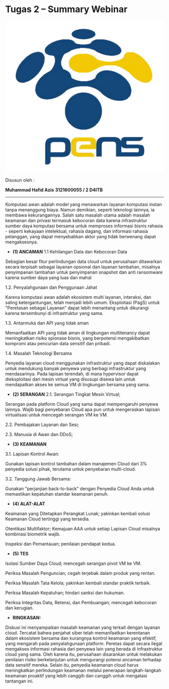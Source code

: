 # Tugas 2 – Summary Webinar

![alt text](https://github.com/MuhammadHafid/3121600055-Workshop-Administrasi-Jaringan-/blob/main/Tugas%201/img/logo_pens.png)

Disusun oleh :

**Muhammad Hafid Azis**
**3121600055 / 2 D4ITB**

----------------------------------------------------------------------

Komputasi awan adalah model yang menawarkan layanan komputasi instan tanpa menanggung biaya. Namun demikian, seperti teknologi lainnya, ia membawa kekurangannya. Salah satu masalah utama adalah masalah keamanan dan privasi termasuk kebocoran data karena infrastruktur sumber daya komputasi bersama untuk memproses informasi bisnis rahasia - seperti kekayaan intelektual, rahasia dagang, dan informasi rahasia pelanggan, yang dapat menyebabkan aktor yang tidak berwenang dapat mengaksesnya.


+ **(1) ANCAMAN**
1.1 Kehilangan Data dan Kebocoran Data

Sebagian besar fitur perlindungan data cloud untuk perusahaan ditawarkan secara terpisah sebagai layanan opsional dan layanan tambahan, misalnya penyimpanan tambahan untuk penyimpanan snapshot dan anti ransomware karena sumber daya yang luas dan mahal

1.2. Penyalahgunaan dan Penggunaan Jahat

Karena komputasi awan adalah ekosistem multi layanan, interaksi, dan saling ketergantungan, telah menjadi lebih umum. Eksploitasi (PagS) untuk "Peretasan sebagai Layanan" dapat lebih menantang untuk dikurangi karena tersembunyi di infrastruktur yang sama.

1.3. Antarmuka dan API yang tidak aman

Memanfaatkan API yang tidak aman di lingkungan multitenancy dapat meningkatkan risiko spionase bisnis, yang berpotensi mengakibatkan kompromi atau pencurian data sensitif dan pribadi.

1.4. Masalah Teknologi Bersama

Penyedia layanan cloud menggunakan infrastruktur yang dapat diskalakan untuk mendukung banyak penyewa yang berbagi infrastruktur yang mendasarinya. Pada lapisan terendah, di mana hypervisor dapat dieksploitasi dari mesin virtual yang disusupi disewa lain untuk mendapatkan akses ke semua VM di lingkungan bersama yang sama.

+ **(2) SERANGAN**
2.1. Serangan Tingkat Mesin Virtual;

Serangan pada platform Cloud yang sama dapat mempengaruhi penyewa lainnya. Wajib bagi penyebaran Cloud apa pun untuk mengeraskan lapisan virtualisasi untuk mencegah serangan VM ke VM.

2.2. Pembajakan Layanan dan Sesi;

2.3. Manusia di Awan dan DDoS;

+ **(3) KEAMANAN**

3.1. Lapisan Kontrol Awan:

Gunakan lapisan kontrol tambahan dalam manajemen Cloud dari 3% penyedia solusi pihak, terutama untuk penyebaran multi-cloud.

3.2. Tanggung Jawab Bersama:

Gunakan "perjanjian back-to-back" dengan Penyedia Cloud Anda untuk memastikan kepatuhan standar keamanan penuh.

+ **(4) ALAT-ALAT**

Keamanan yang Ditetapkan Perangkat Lunak; yakinkan kembali solusi Keamanan Cloud tertinggi yang tersedia.

Otentikasi Multifaktor; Kemajuan AAA untuk setiap Lapisan Cloud misalnya kombinasi biometrik wajib.

Inspeksi dan Pemantauan; penilaian pendapat kedua.

+ **(5) TES**

Isolasi Sumber Daya Cloud; mencegah serangan pivot VM ke VM.

Periksa Masalah Penguncian; cegah terjebak dalam produk yang rentan.

Periksa Masalah Tata Kelola; yakinkan kembali standar praktik terbaik.

Periksa Masalah Kepatuhan; hindari sanksi dan hukuman.

Periksa Integritas Data, Retensi, dan Pembuangan; mencegah kebocoran dan kerugian.

+ **RINGKASAN:**

Diskusi ini menyampaikan masalah keamanan yang terkait dengan layanan cloud. Tercatat bahwa penjahat siber telah memanfaatkan kerentanan dalam ekosistem bersama dan kurangnya kontrol keamanan yang efektif, yang mengarah pada penyalahgunaan platform. Peretas dapat secara ilegal mengakses informasi rahasia dari penyewa lain yang berada di infrastruktur cloud yang sama. Oleh karena itu, perusahaan disarankan untuk melakukan penilaian risiko berkelanjutan untuk mengurangi potensi ancaman terhadap data sensitif mereka. Selain itu, penyedia keamanan cloud harus meningkatkan perlindungan keamanan melalui penerapan langkah-langkah keamanan proaktif yang lebih canggih dan canggih untuk mengatasi tantangan ini.
